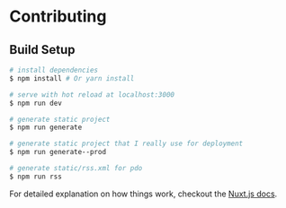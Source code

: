 # Contributing

## Build Setup

``` bash
# install dependencies
$ npm install # Or yarn install

# serve with hot reload at localhost:3000
$ npm run dev

# generate static project
$ npm run generate

# generate static project that I really use for deployment
$ npm run generate--prod

# generate static/rss.xml for pdo
$ npm run rss
```

For detailed explanation on how things work, checkout the [Nuxt.js docs](https://github.com/nuxt/nuxt.js).
